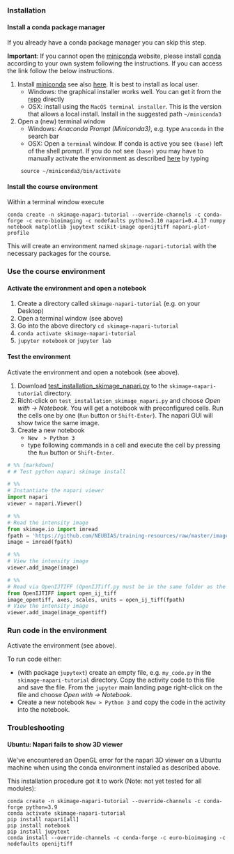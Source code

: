 ### Installation

#### Install a conda package manager

If you already have a conda package manager you can skip this step.


**Important**: If you cannot open the [miniconda](https://www.anaconda.com/docs/getting-started/miniconda/main) website, please install [conda](https://github.com/conda-forge/miniforge) according to your own system following the instructions. If you can access the link follow the below instructions.


1. Install [miniconda](https://www.anaconda.com/docs/getting-started/miniconda/main) see also [here](https://www.anaconda.com/docs/getting-started/miniconda/install). It is best to install as local user.
	* Windows: the graphical installer works well. You can get it from the [repo](https://repo.anaconda.com/miniconda/) directly
	* OSX: install using the `MacOS terminal installer`. This is the version that allows a local install. Install in the suggested path `~/miniconda3`
1. Open a (new) terminal window
	* Windows: *Anaconda Prompt (Miniconda3)*, e.g. type `Anaconda` in the search bar
	* OSX: Open a `terminal` window. If conda is active you see `(base)` left of the shell prompt. If you do not see `(base)` you may have to manually activate the environment as described [here](https://www.anaconda.com/docs/getting-started/miniconda/install#quickstart-install-instructions) by typing
	```
	 source ~/miniconda3/bin/activate
	```

#### Install the course environment 

Within a terminal window execute
  
```
conda create -n skimage-napari-tutorial --override-channels -c conda-forge -c euro-bioimaging -c nodefaults python=3.10 napari=0.4.17 numpy notebook matplotlib jupytext scikit-image openijtiff napari-plot-profile
```

This will create an environment named `skimage-napari-tutorial` with the necessary packages for the course.

### Use the course environment

#### Activate the environment and open a notebook 

1. Create a directory called `skimage-napari-tutorial` (e.g. on your Desktop)
1. Open a terminal window (see above)
1. Go into the above directory `cd skimage-napari-tutorial`
1. `conda activate skimage-napari-tutorial`
1. `jupyter notebook` or `jupyter lab`

#### Test the environment

Activate the environment and open a notebook (see above).

1. Download [test_installation_skimage_napari.py](https://neubias.github.io/training-resources/functions/test_installation_skimage_napari.py) to
the `skimage-napari-tutorial` directory.
1. Richt-click on `test_installation_skimage_napari.py` and choose _Open with -> Notebook_. You will get a notebook with preconfigured cells. Run the cells one by one (`Run` button or `Shift-Enter`). The napari GUI will show twice the same image.
1. Create a new notebook
	- `New  > Python 3`
    - type following commands in a cell and execute the cell by pressing the `Run` button or `Shift-Enter`.


``` python
# %% [markdown]
# # Test python napari skimage install

# %%
# Instantiate the napari viewer
import napari
viewer = napari.Viewer()

# %%
# Read the intensity image
from skimage.io import imread
fpath = 'https://github.com/NEUBIAS/training-resources/raw/master/image_data/xy_8bit__two_cells.tif'
image = imread(fpath)

# %%
# View the intensity image
viewer.add_image(image)

# %%
# Read via OpenIJTIFF (OpenIJTiff.py must be in the same folder as the notebook path)
from OpenIJTIFF import open_ij_tiff
image_opentiff, axes, scales, units = open_ij_tiff(fpath)
# View the intensity image
viewer.add_image(image_opentiff)
```

### Run code in the environment

Activate the environment (see above).

To run code either:
 * (with package `jupytext`) create an empty file, e.g. `my_code.py` in the `skimage-napari-tutorial` directory.
	Copy the activity code to this file and save the file. From the `jupyter` main landing page right-click on the file and choose _Open with -> Notebook_.
 *  Create a new notebook `New > Python 3` and copy the code in the activity into the notebook.

### Troubleshooting

#### Ubuntu: Napari fails to show 3D viewer

We've encountered an OpenGL error for the napari 3D viewer on a Ubuntu machine when using the conda environment installed as described above. 

This installation procedure got it to work (Note: not yet tested for all modules):

```
conda create -n skimage-napari-tutorial --override-channels -c conda-forge python=3.9
conda activate skimage-napari-tutorial
pip install napari[all]
pip install notebook
pip install jupytext
conda install --override-channels -c conda-forge -c euro-bioimaging -c nodefaults openijtiff
```
